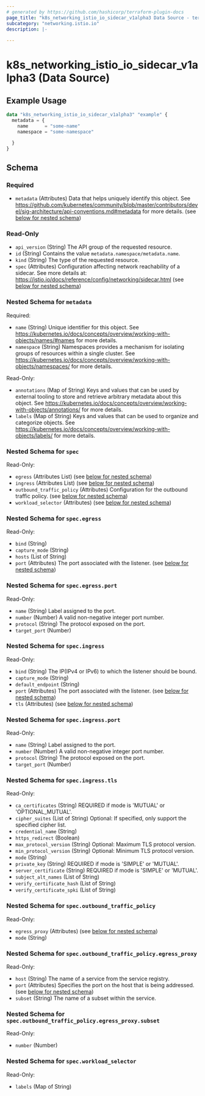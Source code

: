 ```yaml
---
# generated by https://github.com/hashicorp/terraform-plugin-docs
page_title: "k8s_networking_istio_io_sidecar_v1alpha3 Data Source - terraform-provider-k8s"
subcategory: "networking.istio.io"
description: |-
  
---
```


# k8s_networking_istio_io_sidecar_v1alpha3 (Data Source)



## Example Usage

```terraform
data "k8s_networking_istio_io_sidecar_v1alpha3" "example" {
  metadata = {
    name      = "some-name"
    namespace = "some-namespace"

  }
}
```

<!-- schema generated by tfplugindocs -->
## Schema

### Required

- `metadata` (Attributes) Data that helps uniquely identify this object. See https://github.com/kubernetes/community/blob/master/contributors/devel/sig-architecture/api-conventions.md#metadata for more details. (see [below for nested schema](#nestedatt--metadata))

### Read-Only

- `api_version` (String) The API group of the requested resource.
- `id` (String) Contains the value `metadata.namespace/metadata.name`.
- `kind` (String) The type of the requested resource.
- `spec` (Attributes) Configuration affecting network reachability of a sidecar. See more details at: https://istio.io/docs/reference/config/networking/sidecar.html (see [below for nested schema](#nestedatt--spec))

<a id="nestedatt--metadata"></a>
### Nested Schema for `metadata`

Required:

- `name` (String) Unique identifier for this object. See https://kubernetes.io/docs/concepts/overview/working-with-objects/names/#names for more details.
- `namespace` (String) Namespaces provides a mechanism for isolating groups of resources within a single cluster. See https://kubernetes.io/docs/concepts/overview/working-with-objects/namespaces/ for more details.

Read-Only:

- `annotations` (Map of String) Keys and values that can be used by external tooling to store and retrieve arbitrary metadata about this object. See https://kubernetes.io/docs/concepts/overview/working-with-objects/annotations/ for more details.
- `labels` (Map of String) Keys and values that can be used to organize and categorize objects. See https://kubernetes.io/docs/concepts/overview/working-with-objects/labels/ for more details.


<a id="nestedatt--spec"></a>
### Nested Schema for `spec`

Read-Only:

- `egress` (Attributes List) (see [below for nested schema](#nestedatt--spec--egress))
- `ingress` (Attributes List) (see [below for nested schema](#nestedatt--spec--ingress))
- `outbound_traffic_policy` (Attributes) Configuration for the outbound traffic policy. (see [below for nested schema](#nestedatt--spec--outbound_traffic_policy))
- `workload_selector` (Attributes) (see [below for nested schema](#nestedatt--spec--workload_selector))

<a id="nestedatt--spec--egress"></a>
### Nested Schema for `spec.egress`

Read-Only:

- `bind` (String)
- `capture_mode` (String)
- `hosts` (List of String)
- `port` (Attributes) The port associated with the listener. (see [below for nested schema](#nestedatt--spec--egress--port))

<a id="nestedatt--spec--egress--port"></a>
### Nested Schema for `spec.egress.port`

Read-Only:

- `name` (String) Label assigned to the port.
- `number` (Number) A valid non-negative integer port number.
- `protocol` (String) The protocol exposed on the port.
- `target_port` (Number)



<a id="nestedatt--spec--ingress"></a>
### Nested Schema for `spec.ingress`

Read-Only:

- `bind` (String) The IP(IPv4 or IPv6) to which the listener should be bound.
- `capture_mode` (String)
- `default_endpoint` (String)
- `port` (Attributes) The port associated with the listener. (see [below for nested schema](#nestedatt--spec--ingress--port))
- `tls` (Attributes) (see [below for nested schema](#nestedatt--spec--ingress--tls))

<a id="nestedatt--spec--ingress--port"></a>
### Nested Schema for `spec.ingress.port`

Read-Only:

- `name` (String) Label assigned to the port.
- `number` (Number) A valid non-negative integer port number.
- `protocol` (String) The protocol exposed on the port.
- `target_port` (Number)


<a id="nestedatt--spec--ingress--tls"></a>
### Nested Schema for `spec.ingress.tls`

Read-Only:

- `ca_certificates` (String) REQUIRED if mode is 'MUTUAL' or 'OPTIONAL_MUTUAL'.
- `cipher_suites` (List of String) Optional: If specified, only support the specified cipher list.
- `credential_name` (String)
- `https_redirect` (Boolean)
- `max_protocol_version` (String) Optional: Maximum TLS protocol version.
- `min_protocol_version` (String) Optional: Minimum TLS protocol version.
- `mode` (String)
- `private_key` (String) REQUIRED if mode is 'SIMPLE' or 'MUTUAL'.
- `server_certificate` (String) REQUIRED if mode is 'SIMPLE' or 'MUTUAL'.
- `subject_alt_names` (List of String)
- `verify_certificate_hash` (List of String)
- `verify_certificate_spki` (List of String)



<a id="nestedatt--spec--outbound_traffic_policy"></a>
### Nested Schema for `spec.outbound_traffic_policy`

Read-Only:

- `egress_proxy` (Attributes) (see [below for nested schema](#nestedatt--spec--outbound_traffic_policy--egress_proxy))
- `mode` (String)

<a id="nestedatt--spec--outbound_traffic_policy--egress_proxy"></a>
### Nested Schema for `spec.outbound_traffic_policy.egress_proxy`

Read-Only:

- `host` (String) The name of a service from the service registry.
- `port` (Attributes) Specifies the port on the host that is being addressed. (see [below for nested schema](#nestedatt--spec--outbound_traffic_policy--egress_proxy--port))
- `subset` (String) The name of a subset within the service.

<a id="nestedatt--spec--outbound_traffic_policy--egress_proxy--port"></a>
### Nested Schema for `spec.outbound_traffic_policy.egress_proxy.subset`

Read-Only:

- `number` (Number)




<a id="nestedatt--spec--workload_selector"></a>
### Nested Schema for `spec.workload_selector`

Read-Only:

- `labels` (Map of String)
